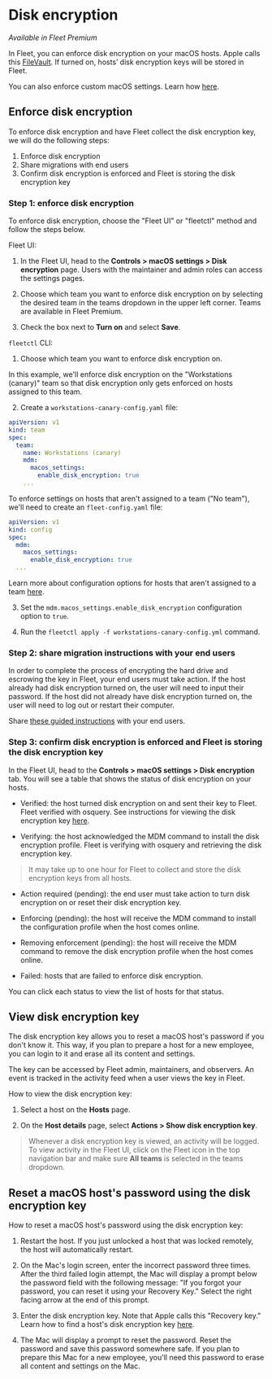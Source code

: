 # Disk encryption

_Available in Fleet Premium_

In Fleet, you can enforce disk encryption on your macOS hosts. Apple calls this [FileVault](https://support.apple.com/en-us/HT204837). If turned on, hosts’ disk encryption keys will be stored in Fleet.

You can also enforce custom macOS settings. Learn how [here](./MDM-custom-macOS-settings.md).

## Enforce disk encryption

To enforce disk encryption and have Fleet collect the disk encryption key, we will do the following steps:

1. Enforce disk encryption
2. Share migrations with end users
2. Confirm disk encryption is enforced and Fleet is storing the disk encryption key

### Step 1: enforce disk encryption

To enforce disk encryption, choose the "Fleet UI" or "fleetctl" method and follow the steps below.

Fleet UI:

1. In the Fleet UI, head to the **Controls > macOS settings > Disk encryption** page. Users with the maintainer and admin roles can access the settings pages.

2. Choose which team you want to enforce disk encryption on by selecting the desired team in the teams dropdown in the upper left corner. Teams are available in Fleet Premium.

3. Check the box next to **Turn on** and select **Save**.

`fleetctl` CLI:

1. Choose which team you want to enforce disk encryption on.

In this example, we'll enforce disk encryption on the "Workstations (canary)" team so that disk encryption only gets enforced on hosts assigned to this team.

2. Create a `workstations-canary-config.yaml` file:

```yaml
apiVersion: v1
kind: team
spec:
  team:
    name: Workstations (canary)
    mdm:
      macos_settings:
        enable_disk_encryption: true
    ...
```

To enforce settings on hosts that aren't assigned to a team ("No team"), we'll need to create an `fleet-config.yaml` file:

```yaml
apiVersion: v1
kind: config
spec:
  mdm:
    macos_settings:
      enable_disk_encryption: true
  ...
```

Learn more about configuration options for hosts that aren't assigned to a team [here](./configuration-files/README.md#organization-settings).

3. Set the `mdm.macos_settings.enable_disk_encryption` configuration option to `true`.

4. Run the `fleetctl apply -f workstations-canary-config.yml` command.

### Step 2: share migration instructions with your end users

In order to complete the process of encrypting the hard drive and escrowing the key in Fleet, your end users must take action. If the host already had disk encryption turned on, the user will need to input their password. If the host did not already have disk encryption turned on, the user will need to log out or restart their computer.

Share [these guided instructions](./MDM-migration-guide.md#how-to-turn-on-disk-encryption) with your end users.

### Step 3: confirm disk encryption is enforced and Fleet is storing the disk encryption key

In the Fleet UI, head to the **Controls > macOS settings > Disk encryption** tab. You will see a table that shows the status of disk encryption on your hosts. 

* Verified: the host turned disk encryption on and sent their key to Fleet. Fleet verified with osquery. See instructions for viewing the disk encryption key [here](#view-disk-encryption-key).

* Verifying: the host acknowledged the MDM command to install the disk encryption profile. Fleet is verifying with osquery and retrieving the disk encryption key.

> It may take up to one hour for Fleet to collect and store the disk encryption keys from all hosts.

* Action required (pending): the end user must take action to turn disk encryption on or reset their disk encryption key. 

* Enforcing (pending): the host will receive the MDM command to install the configuration profile when the host comes online.

* Removing enforcement (pending): the host will receive the MDM command to remove the disk encryption profile when the host comes online.

* Failed: hosts that are failed to enforce disk encryption. 

You can click each status to view the list of hosts for that status.

## View disk encryption key

The disk encryption key allows you to reset a macOS host's password if you don't know it. This way, if you plan to prepare a host for a new employee, you can login to it and erase all its content and settings.

The key can be accessed by Fleet admin, maintainers, and observers. An event is tracked in the activity feed when a user views the key in Fleet.

How to view the disk encryption key:

1. Select a host on the **Hosts** page.

2. On the **Host details** page, select **Actions > Show disk encryption key**.

> Whenever a disk encryption key is viewed, an activity will be logged. To view activity in the Fleet UI, click on the Fleet icon in the top navigation bar and make sure **All teams** is selected in the teams dropdown.

## Reset a macOS host's password using the disk encryption key

How to reset a macOS host's password using the disk encryption key:

1. Restart the host. If you just unlocked a host that was locked remotely, the host will automatically restart.

2. On the Mac's login screen, enter the incorrect password three times. After the third failed login attempt, the Mac will display a prompt below the password field with the following message: "If you forgot your password, you can reset it using your Recovery Key." Select the right facing arrow at the end of this prompt.

3. Enter the disk encryption key. Note that Apple calls this "Recovery key." Learn how to find a host's disk encryption key [here](#view-disk-encryption-key).

4. The Mac will display a prompt to reset the password. Reset the password and save this password somewhere safe. If you plan to prepare this Mac for a new employee, you'll need this password to erase all content and settings on the Mac.

<meta name="pageOrderInSection" value="1504">
<meta name="title" value="Disk encryption">
<meta name="description" value="Learn how to enforce disk encryption on macOS hosts and manage encryption keys with Fleet Premium.">
<meta name="navSection" value="Device management">
